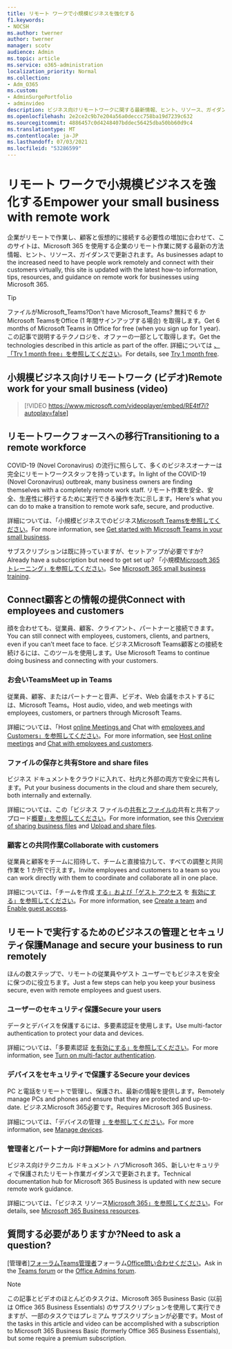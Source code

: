 ```yaml
---
title: リモート ワークで小規模ビジネスを強化する
f1.keywords:
- NOCSH
ms.author: twerner
author: twerner
manager: scotv
audience: Admin
ms.topic: article
ms.service: o365-administration
localization_priority: Normal
ms.collection:
- Adm_O365
ms.custom:
- AdminSurgePortfolio
- adminvideo
description: ビジネス向けリモートワークに関する最新情報、ヒント、リソース、ガイダンスをMicrosoft 365。
ms.openlocfilehash: 2e2ce2c9b7e204a56a0deccc758ba19d7239c632
ms.sourcegitcommit: 4886457c0d4248407bddec56425dba50bb60d9c4
ms.translationtype: MT
ms.contentlocale: ja-JP
ms.lasthandoff: 07/03/2021
ms.locfileid: "53286599"
---
```

# <a name="empower-your-small-business-with-remote-work"></a><span data-ttu-id="5d9a3-103">リモート ワークで小規模ビジネスを強化する</span><span class="sxs-lookup"><span data-stu-id="5d9a3-103">Empower your small business with remote work</span></span>

<span data-ttu-id="5d9a3-104">企業がリモートで作業し、顧客と仮想的に接続する必要性の増加に合わせて、このサイトは、Microsoft 365 を使用する企業のリモート作業に関する最新の方法情報、ヒント、リソース、ガイダンスで更新されます。</span><span class="sxs-lookup"><span data-stu-id="5d9a3-104">As businesses adapt to the increased need to have people work remotely and connect with their customers virtually, this site is updated with the latest how-to information, tips, resources, and guidance on remote work for businesses using Microsoft 365.</span></span>

> [!TIP]
> <span data-ttu-id="5d9a3-105">ファイルがMicrosoft_Teams?</span><span class="sxs-lookup"><span data-stu-id="5d9a3-105">Don't have Microsoft_Teams?</span></span> <span data-ttu-id="5d9a3-106">無料で 6 かMicrosoft TeamsをOffice (1 年間サインアップする場合) を取得します。</span><span class="sxs-lookup"><span data-stu-id="5d9a3-106">Get 6 months of Microsoft Teams in Office for free (when you sign up for 1 year).</span></span> <span data-ttu-id="5d9a3-107">この記事で説明するテクノロジを、オファーの一部として取得します。</span><span class="sxs-lookup"><span data-stu-id="5d9a3-107">Get the technologies described in this article as part of the offer.</span></span> <span data-ttu-id="5d9a3-108">詳細については [、「Try 1 month free」を参照してください](https://aka.ms/SMBTeamsOffer)。</span><span class="sxs-lookup"><span data-stu-id="5d9a3-108">For details, see [Try 1 month free](https://aka.ms/SMBTeamsOffer).</span></span>

## <a name="remote-work-for-your-small-business-video"></a><span data-ttu-id="5d9a3-109">小規模ビジネス向けリモートワーク (ビデオ)</span><span class="sxs-lookup"><span data-stu-id="5d9a3-109">Remote work for your small business (video)</span></span>

> [!VIDEO https://www.microsoft.com/videoplayer/embed/RE4tf7i?autoplay=false]

## <a name="transitioning-to-a-remote-workforce"></a><span data-ttu-id="5d9a3-110">リモートワークフォースへの移行</span><span class="sxs-lookup"><span data-stu-id="5d9a3-110">Transitioning to a remote workforce</span></span>

<span data-ttu-id="5d9a3-111">COVID-19 (Novel Coronavirus) の流行に照らして、多くのビジネスオーナーは完全にリモートワークスタッフを持っています。</span><span class="sxs-lookup"><span data-stu-id="5d9a3-111">In light of the COVID-19 (Novel Coronavirus) outbreak, many business owners are finding themselves with a completely remote work staff.</span></span> <span data-ttu-id="5d9a3-112">リモート作業を安全、安全、生産性に移行するために実行できる操作を次に示します。</span><span class="sxs-lookup"><span data-stu-id="5d9a3-112">Here's what you can do to make a transition to remote work safe, secure, and productive.</span></span>

<span data-ttu-id="5d9a3-113">詳細については、「小規模ビジネスでのビジネス[Microsoft Teamsを参照してください](../../business-video/get-started-teams-small-business.md)。</span><span class="sxs-lookup"><span data-stu-id="5d9a3-113">For more information, see [Get started with Microsoft Teams in your small business](../../business-video/get-started-teams-small-business.md).</span></span>

<span data-ttu-id="5d9a3-114">サブスクリプションは既に持っていますが、セットアップが必要ですか?</span><span class="sxs-lookup"><span data-stu-id="5d9a3-114">Already have a subscription but need to get set up?</span></span> <span data-ttu-id="5d9a3-115">「小規模[Microsoft 365トレーニング」を参照してください](../../business-video/index.yml)。</span><span class="sxs-lookup"><span data-stu-id="5d9a3-115">See [Microsoft 365 small business training](../../business-video/index.yml).</span></span>

## <a name="connect-with-employees-and-customers"></a><span data-ttu-id="5d9a3-116">Connect顧客との情報の提供</span><span class="sxs-lookup"><span data-stu-id="5d9a3-116">Connect with employees and customers</span></span>

<span data-ttu-id="5d9a3-117">顔を合わせても、従業員、顧客、クライアント、パートナーと接続できます。</span><span class="sxs-lookup"><span data-stu-id="5d9a3-117">You can still connect with employees, customers, clients, and partners, even if you can’t meet face to face.</span></span> <span data-ttu-id="5d9a3-118">ビジネスMicrosoft Teams顧客との接続を続けるには、このツールを使用します。</span><span class="sxs-lookup"><span data-stu-id="5d9a3-118">Use Microsoft Teams to continue doing business and connecting with your customers.</span></span>

### <a name="meet-up-in-teams"></a><span data-ttu-id="5d9a3-119">お会いTeams</span><span class="sxs-lookup"><span data-stu-id="5d9a3-119">Meet up in Teams</span></span>

<span data-ttu-id="5d9a3-120">従業員、顧客、またはパートナーと音声、ビデオ、Web 会議をホストするには、Microsoft Teams。</span><span class="sxs-lookup"><span data-stu-id="5d9a3-120">Host audio, video, and web meetings with employees, customers, or partners through Microsoft Teams.</span></span>

<span data-ttu-id="5d9a3-121">詳細については、「Host [online Meetings and](../../business-video/start-and-pin-chats.md) Chat with [employees and Customers」を参照してください](https://support.microsoft.com/office/chat-with-employees-and-customers-65748808-a403-462c-a6e1-b169e5bc6c92)。</span><span class="sxs-lookup"><span data-stu-id="5d9a3-121">For more information, see [Host online meetings](../../business-video/start-and-pin-chats.md) and [Chat with employees and customers](https://support.microsoft.com/office/chat-with-employees-and-customers-65748808-a403-462c-a6e1-b169e5bc6c92).</span></span>

### <a name="store-and-share-files"></a><span data-ttu-id="5d9a3-122">ファイルの保存と共有</span><span class="sxs-lookup"><span data-stu-id="5d9a3-122">Store and share files</span></span>

<span data-ttu-id="5d9a3-123">ビジネス ドキュメントをクラウドに入れて、社内と外部の両方で安全に共有します。</span><span class="sxs-lookup"><span data-stu-id="5d9a3-123">Put your business documents in the cloud and share them securely, both internally and externally.</span></span>

<span data-ttu-id="5d9a3-124">詳細については、この「ビジネス ファイルの[共有とファイルの](../../business-video/overview-file-sharing.md)共有と共有アップロード[概要」を参照してください](https://support.microsoft.com/office/upload-and-share-files-57b669db-678e-424e-b0a0-15d19215cb12)。</span><span class="sxs-lookup"><span data-stu-id="5d9a3-124">For more information, see this [Overview of sharing business files](../../business-video/overview-file-sharing.md) and [Upload and share files](https://support.microsoft.com/office/upload-and-share-files-57b669db-678e-424e-b0a0-15d19215cb12).</span></span>

### <a name="collaborate-with-customers"></a><span data-ttu-id="5d9a3-125">顧客との共同作業</span><span class="sxs-lookup"><span data-stu-id="5d9a3-125">Collaborate with customers</span></span>

<span data-ttu-id="5d9a3-126">従業員と顧客をチームに招待して、チームと直接協力して、すべての調整と共同作業を 1 か所で行えます。</span><span class="sxs-lookup"><span data-stu-id="5d9a3-126">Invite employees and customers to a team so you can work directly with them to coordinate and collaborate all in one place.</span></span>

<span data-ttu-id="5d9a3-127">詳細については、「チームを作成 [する」および「ゲスト アクセス](../../business-video/team-with-guests.md) を [有効にする」を参照してください](/MicrosoftTeams/guest-access)。</span><span class="sxs-lookup"><span data-stu-id="5d9a3-127">For more information, see [Create a team](../../business-video/team-with-guests.md) and [Enable guest access](/MicrosoftTeams/guest-access).</span></span>

## <a name="manage-and-secure-your-business-to-run-remotely"></a><span data-ttu-id="5d9a3-128">リモートで実行するためのビジネスの管理とセキュリティ保護</span><span class="sxs-lookup"><span data-stu-id="5d9a3-128">Manage and secure your business to run remotely</span></span>

<span data-ttu-id="5d9a3-129">ほんの数ステップで、リモートの従業員やゲスト ユーザーでもビジネスを安全に保つのに役立ちます。</span><span class="sxs-lookup"><span data-stu-id="5d9a3-129">Just a few steps can help you keep your business secure, even with remote employees and guest users.</span></span>

### <a name="secure-your-users"></a><span data-ttu-id="5d9a3-130">ユーザーのセキュリティ保護</span><span class="sxs-lookup"><span data-stu-id="5d9a3-130">Secure your users</span></span>

<span data-ttu-id="5d9a3-131">データとデバイスを保護するには、多要素認証を使用します。</span><span class="sxs-lookup"><span data-stu-id="5d9a3-131">Use multi-factor authentication to protect your data and devices.</span></span>

<span data-ttu-id="5d9a3-132">詳細については、「多要素認証 [を有効にする」を参照してください](../../business-video/turn-on-mfa.md)。</span><span class="sxs-lookup"><span data-stu-id="5d9a3-132">For more information, see [Turn on multi-factor authentication](../../business-video/turn-on-mfa.md).</span></span>

### <a name="secure-your-devices"></a><span data-ttu-id="5d9a3-133">デバイスをセキュリティで保護する</span><span class="sxs-lookup"><span data-stu-id="5d9a3-133">Secure your devices</span></span>

<span data-ttu-id="5d9a3-134">PC と電話をリモートで管理し、保護され、最新の情報を提供します。</span><span class="sxs-lookup"><span data-stu-id="5d9a3-134">Remotely manage PCs and phones and ensure that they are protected and up-to-date.</span></span> <span data-ttu-id="5d9a3-135">ビジネスMicrosoft 365必要です。</span><span class="sxs-lookup"><span data-stu-id="5d9a3-135">Requires Microsoft 365 Business.</span></span>

<span data-ttu-id="5d9a3-136">詳細については、「デバイスの管理 [」を参照してください](../../business-video/secure-win-10-pro-devices.md)。</span><span class="sxs-lookup"><span data-stu-id="5d9a3-136">For more information, see [Manage devices](../../business-video/secure-win-10-pro-devices.md).</span></span>

### <a name="more-for-admins-and-partners"></a><span data-ttu-id="5d9a3-137">管理者とパートナー向け詳細</span><span class="sxs-lookup"><span data-stu-id="5d9a3-137">More for admins and partners</span></span>

<span data-ttu-id="5d9a3-138">ビジネス向けテクニカル ドキュメント ハブMicrosoft 365、新しいセキュリティで保護されたリモート作業ガイダンスで更新されます。</span><span class="sxs-lookup"><span data-stu-id="5d9a3-138">Technical documentation hub for Microsoft 365 Business is updated with new secure remote work guidance.</span></span>

<span data-ttu-id="5d9a3-139">詳細については、「ビジネス リソース[Microsoft 365」を参照してください](/microsoft-365/business)。</span><span class="sxs-lookup"><span data-stu-id="5d9a3-139">For details, see [Microsoft 365 Business resources](/microsoft-365/business).</span></span>

## <a name="need-to-ask-a-question"></a><span data-ttu-id="5d9a3-140">質問する必要がありますか?</span><span class="sxs-lookup"><span data-stu-id="5d9a3-140">Need to ask a question?</span></span>

<span data-ttu-id="5d9a3-141">[管理者][フォーラムTeams管理者](https://answers.microsoft.com/msteams/forum)フォーラム[Office問い合わせください](https://answers.microsoft.com)。</span><span class="sxs-lookup"><span data-stu-id="5d9a3-141">Ask in the [Teams forum](https://answers.microsoft.com/msteams/forum) or the [Office Admins forum](https://answers.microsoft.com).</span></span>

> [!NOTE]
> <span data-ttu-id="5d9a3-142">この記事とビデオのほとんどのタスクは、Microsoft 365 Business Basic (以前は Office 365 Business Essentials) のサブスクリプションを使用して実行できますが、一部のタスクではプレミアム サブスクリプションが必要です。</span><span class="sxs-lookup"><span data-stu-id="5d9a3-142">Most of the tasks in this article and video can be accomplished with a subscription to Microsoft 365 Business Basic (formerly Office 365 Business Essentials), but some require a premium subscription.</span></span>
